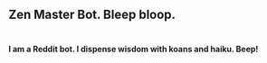 ## Zen Master Bot. Bleep bloop.
#
#### I am a Reddit bot. I dispense wisdom with koans and haiku. Beep!
